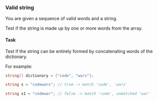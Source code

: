 ### Valid string

You are given a sequence of valid words and a string. 

Test if the string is made up by one or more words from the array.

#### Task

Test if the string can be entirely formed by concatenating words of the dictionary.

For example:
```csharp
string[] dictionary = ["code", "wars"]; 

string s = "codewars"; // true -> match 'code', 'wars'

string s1 = "codewar"; // false -> match 'code', unmatched 'war'


